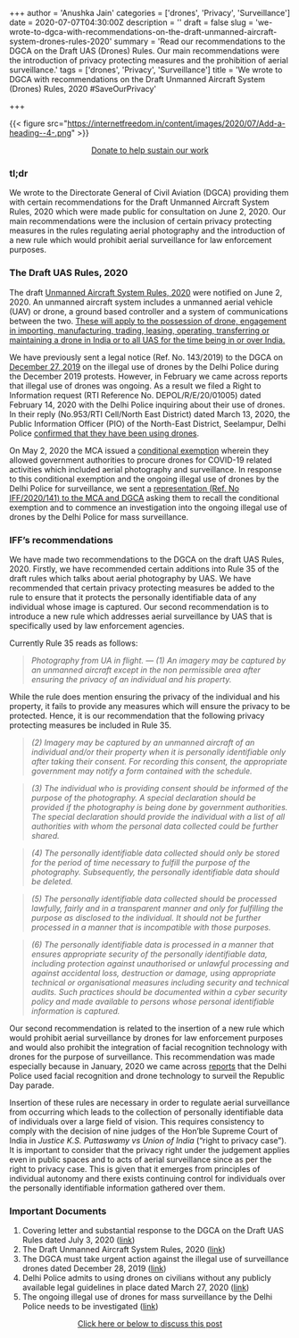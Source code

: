 +++
author = 'Anushka Jain'
categories = ['drones', 'Privacy', 'Surveillance']
date = 2020-07-07T04:30:00Z
description = ''
draft = false
slug = 'we-wrote-to-dgca-with-recommendations-on-the-draft-unmanned-aircraft-system-drones-rules-2020'
summary = 'Read our recommendations to the DGCA on the Draft UAS (Drones) Rules. Our main recommendations were the introduction of privacy protecting measures and the prohibition of aerial surveillance.'
tags = ['drones', 'Privacy', 'Surveillance']
title = 'We wrote to DGCA with recommendations on the Draft Unmanned Aircraft System (Drones) Rules, 2020 #SaveOurPrivacy'

+++


{{< figure src="https://internetfreedom.in/content/images/2020/07/Add-a-heading--4-.png" >}}

<div style="text-align:center;">
    <a href="https://internetfreedom.in/donate/" class="button">Donate to help sustain our work</a>
</div>

### tl;dr

We wrote to the Directorate General of Civil Aviation (DGCA) providing them with certain recommendations for the Draft Unmanned Aircraft System Rules, 2020 which were made public for consultation on June 2, 2020. Our main recommendations were the inclusion of certain privacy protecting measures in the rules regulating aerial photography and the introduction of a new rule which would prohibit aerial surveillance for law enforcement purposes.

### The Draft UAS Rules, 2020

The draft [Unmanned Aircraft System Rules, 2020](https://drive.google.com/file/d/1_JksubMhN2MoqeGzmzBFzd6fsCkqD_5z/view?usp=sharing) were notified on June 2, 2020. An unmanned aircraft system includes a unmanned aerial vehicle (UAV) or drone, a ground based controller and a system of communications between the two. [These will apply to the possession of drone, engagement in importing, manufacturing, trading, leasing, operating, transferring or maintaining a drone in India or to all UAS for the time being in or over India.](https://thetechportal.com/2020/06/05/india-unmanned-aircraft-system-drone-uas-2020-rules/) 

We have previously sent a legal notice (Ref. No. 143/2019) to the DGCA on [December 27, 2019](https://internetfreedom.in/its-a-bird-its-a-plane-oh-no-its-a-surveillance-drone-we-write-to-the-dgca-to-take-action/) on the illegal use of drones by the Delhi Police during the December 2019 protests. However, in February we came across reports that illegal use of drones was ongoing. As a result we filed a Right to Information request (RTI Reference No. DEPOL/R/E/20/01005) dated February 14, 2020 with the Delhi Police inquiring about their use of drones. In their reply (No.953/RTI Cell/North East District) dated March 13, 2020, the Public Information Officer (PIO) of the North-East District, Seelampur, Delhi Police [confirmed that they have been using drones](https://internetfreedom.in/delhi-police-admits-to-using-drones/).

On May 2, 2020 the MCA issued a [conditional exemption](https://drive.google.com/file/d/1s4KH7cCSewr_gL_bqVjdH3L9MyUTNy9u/view) wherein they allowed government authorities to procure drones for COVID-19 related activities which included aerial photography and surveillance. In response to this conditional exemption and the ongoing illegal use of drones by the Delhi Police for surveillance, we sent a [representation (Ref. No IFF/2020/141) to the MCA and DGCA](https://internetfreedom.in/the-ongoing-illegal-use-of-drones-by-the-delhi-police-needs-to-be-investigated/) asking them to recall the conditional exemption and to commence an investigation into the ongoing illegal use of drones by the Delhi Police for mass surveillance.

### IFF’s recommendations

We have made two recommendations to the DGCA on the draft UAS Rules, 2020. Firstly, we have recommended certain additions into Rule 35 of the draft rules which talks about aerial photography by UAS. We have recommended that certain privacy protecting measures be added to the rule to ensure that it protects the personally identifiable data of any individual whose image is captured. Our second recommendation is to introduce a new rule which addresses aerial surveillance by UAS that is specifically used by law enforcement agencies.

Currently Rule 35 reads as follows:

> _Photography from UA in flight. — (1) An imagery may be captured by an unmanned aircraft except in the non permissible area after ensuring the privacy of an individual and his property._

While the rule does mention ensuring the privacy of the individual and his property, it fails to provide any measures which will ensure the privacy to be protected. Hence, it is our recommendation that the following privacy protecting measures be included in Rule 35.

> _(2) Imagery may be captured by an unmanned aircraft of an individual and/or their property when it is personally identifiable only after taking their consent. For recording this consent, the appropriate government may notify a form contained with the schedule._

> _(3) The individual who is providing consent should be informed of the purpose of the photography. A special declaration should be provided if the photography is being done by government authorities. The special declaration should provide the individual with a list of all authorities with whom the personal data collected could be further shared._

> _(4) The personally identifiable data collected should only be stored for the period of time necessary to fulfill the purpose of the photography. Subsequently, the personally identifiable data should be deleted._

> _(5) The personally identifiable data collected should be processed lawfully, fairly and in a transparent manner and only for fulfilling the purpose as disclosed to the individual. It should not be further processed in a manner that is incompatible with those purposes._

> _(6) The personally identifiable data is processed in a manner that ensures appropriate security of the personally identifiable data, including protection against unauthorised or unlawful processing and against accidental loss, destruction or damage, using appropriate technical or organisational measures including security and technical audits. Such practices should be documented within a cyber security policy and made available to persons whose personal identifiable information is captured._

Our second recommendation is related to the insertion of a new rule which would prohibit aerial surveillance by drones for law enforcement purposes and would also prohibit the integration of facial recognition technology with drones for the purpose of surveillance. This recommendation was made especially because in January, 2020 we came across [reports](https://inc42.com/buzz/republic-day-2020-delhi-police-to-deploy-drones-use-face-recognition/#:~:text=Republic%20Day%202020%3A%20Delhi%20Police%20To%20Deploy%20Drones%2C%20Use%20Face%20Recognition,-Aman%20Rawat&text=To%20make%20sure%20everything%20is,presence%20of%2010K%20security%20personnel.) that the Delhi Police used facial recognition and drone technology to surveil the Republic Day parade.

Insertion of these rules are necessary in order to regulate aerial surveillance from occurring which leads to the collection of personally identifiable data of individuals over a large field of vision. This requires consistency to comply with the decision of nine judges of the Hon’ble Supreme Court of India in _Justice K.S. Puttaswamy vs Union of India_ (“right to privacy case”). It is important to consider that the privacy right under the judgement applies even in public spaces and to acts of aerial surveillance since as per the right to privacy case. This is given that it emerges from principles of individual autonomy and there exists continuing control for individuals over the personally identifiable information gathered over them.

### Important Documents

1. Covering letter and substantial response to the DGCA on the Draft UAS Rules dated July 3, 2020 ([link](https://drive.google.com/file/d/1Fppzel60IluKBdNInB7p3C3hPMmdFqvX/view?usp=sharing))
2. The Draft Unmanned Aircraft System Rules, 2020 ([link](https://drive.google.com/file/d/1_JksubMhN2MoqeGzmzBFzd6fsCkqD_5z/view?usp=sharing))
3. The DGCA must take urgent action against the illegal use of surveillance drones dated December 28, 2019 ([link](https://internetfreedom.in/its-a-bird-its-a-plane-oh-no-its-a-surveillance-drone-we-write-to-the-dgca-to-take-action/))
4. Delhi Police admits to using drones on civilians without any publicly available legal guidelines in place dated March 27, 2020 ([link](https://internetfreedom.in/delhi-police-admits-to-using-drones/))
5. The ongoing illegal use of drones for mass surveillance by the Delhi Police needs to be investigated ([link](https://internetfreedom.in/the-ongoing-illegal-use-of-drones-by-the-delhi-police-needs-to-be-investigated/))

<div style="text-align:center;">
    <a href="https://forum.internetfreedom.in/" class="button">Click here or below to discuss this post</a>
</div>




